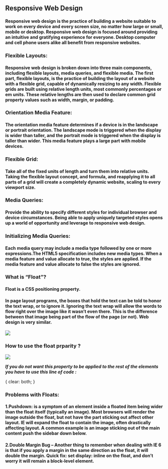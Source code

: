 ## Responsive Web Design
#### Responsive web design is the practice of building a website suitable to work on every device and every screen size, no matter how large or small, mobile or desktop. Responsive web design is focused around providing an intuitive and gratifying experience for everyone. Desktop computer and cell phone users alike all benefit from responsive websites.


### Flexible Layouts:
#### Responsive web design is broken down into three main components, including flexible layouts, media queries, and flexible media. The first part, flexible layouts, is the practice of building the layout of a website with a flexible grid, capable of dynamically resizing to any width. Flexible grids are built using relative length units, most commonly percentages or em units. These relative lengths are then used to declare common grid property values such as width, margin, or padding.

### Orientation Media Feature:
#### The orientation media feature determines if a device is in the landscape or portrait orientation. The landscape mode is triggered when the display is wider than taller, and the portrait mode is triggered when the display is taller than wider. This media feature plays a large part with mobile devices.

### Flexible Grid:
#### Take all of the fixed units of length and turn them into relative units. Taking the flexible layout concept, and formula, and reapplying it to all parts of a grid will create a completely dynamic website, scaling to every viewport size.

### Media Queries:
#### Provide the ability to specify different styles for individual browser and device circumstances. Being able to apply uniquely targeted styles opens up a world of opportunity and leverage to responsive web design.

### Initializing Media Queries:
#### Each media query may include a media type followed by one or more expressions.The HTML5 specification includes new media types. When a media feature and value allocate to true, the styles are applied. If the media feature and value allocate to false the styles are ignored.
### What is “Float”?
#### Float is a CSS positioning property.
#### In page layout programs, the boxes that hold the text can be told to honor the text wrap, or to ignore it. Ignoring the text wrap will allow the words to flow right over the image like it wasn’t even there. This is the difference between that image being part of the flow of the page (or not). Web design is very similar.
![](https://cloud.netlifyusercontent.com/assets/344dbf88-fdf9-42bb-adb4-46f01eedd629/598d7187-6329-48a9-a8a5-732458a6ecbc/stopdesign-float.jpg)

### How to use the float prparity ?
![](https://www.programmersought.com/images/46/1967fa854abf6c71f873e9a13f1ac70e.png)

***If you do not want this property to be applied to the rest of the elements you have to use this line of code :*** 

{
    clear: both;
}

### Problems with Floats:
#### 1.Pushdown: is a symptom of an element inside a floated item being wider than the float itself (typically an image). Most browsers will render the image outside the float, but not have the part sticking out affect other layout. IE will expand the float to contain the image, often drastically affecting layout. A common example is an image sticking out of the main content push the sidebar down below.
#### 2.Double Margin Bug – Another thing to remember when dealing with IE 6 is that if you apply a margin in the same direction as the float, it will double the margin. Quick fix: set display: inline on the float, and don’t worry it will remain a block-level element.




